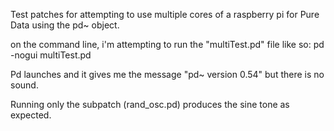 Test patches for attempting to use multiple cores of a raspberry pi for Pure Data using the pd~ object.

on the command line, i'm attempting to run the "multiTest.pd" file like so:
pd -nogui multiTest.pd

Pd launches and it gives me the message "pd~ version 0.54" but there is no sound.

Running only the subpatch (rand_osc.pd) produces the sine tone as expected.
